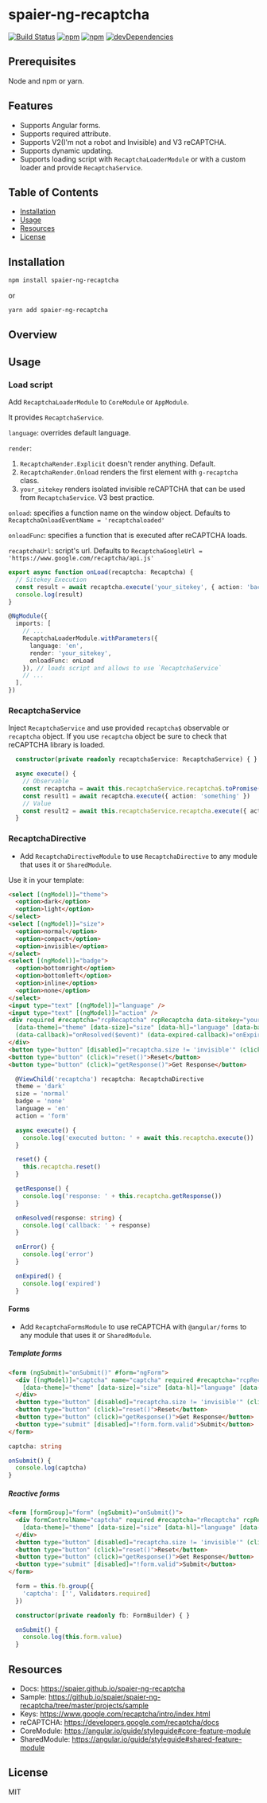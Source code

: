 # spaier-ng-recaptcha

[![Build Status](https://travis-ci.org/Spaier/spaier-ng-recaptcha.svg?branch=master)](https://travis-ci.org/Spaier/spaier-ng-recaptcha)
[![npm](https://img.shields.io/npm/v/spaier-ng-recaptcha.svg)](https://www.npmjs.com/package/spaier-ng-recaptcha)
[![npm](https://img.shields.io/npm/l/spaier-ng-recaptcha.svg)](https://www.npmjs.com/package/spaier-ng-recaptcha)
[![devDependencies](https://david-dm.org/spaier/spaier-ng-recaptcha/dev-status.svg)](https://david-dm.org/spaier/spaier-ng-recaptcha?type=dev)

## Prerequisites

Node and npm or yarn.

## Features

- Supports Angular forms.
- Supports required attribute.
- Supports V2(I'm not a robot and Invisible) and V3 reCAPTCHA.
- Supports dynamic updating.
- Supports loading script with `RecaptchaLoaderModule` or with a custom loader and provide `RecaptchaService`.

## Table of Contents

* [Installation](#installation)
* [Usage](#usage)
* [Resources](#resources)
* [License](#license)

## Installation

```bash
npm install spaier-ng-recaptcha
```

or

```bash
yarn add spaier-ng-recaptcha
```

## Overview

## Usage

### Load script

Add `RecaptchaLoaderModule` to `CoreModule` or `AppModule`.

It provides `RecaptchaService`.

`language`: overrides default language.

`render`:
1. `RecaptchaRender.Explicit` doesn't render anything. Default.
2. `RecaptchaRender.Onload` renders the first element with `g-recaptcha` class.
3. `your_sitekey` renders isolated invisible reCAPTCHA that can be used from `RecaptchaService`. V3 best practice.

`onload`: specifies a function name on the window object. Defaults to `RecaptchaOnloadEventName = 'recaptchaloaded'`

`onloadFunc`: specifies a function that is executed after reCAPTCHA loads.

`recaptchaUrl`: script's url. Defaults to `RecaptchaGoogleUrl = 'https://www.google.com/recaptcha/api.js'`

```ts
export async function onLoad(recaptcha: Recaptcha) {
  // Sitekey Execution
  const result = await recaptcha.execute('your_sitekey', { action: 'background' })
  console.log(result)
}

@NgModule({
  imports: [
    // ...
    RecaptchaLoaderModule.withParameters({
      language: 'en',
      render: 'your_sitekey',
      onloadFunc: onLoad
    }), // loads script and allows to use `RecaptchaService`
    // ...
  ],
})
```

### RecaptchaService

Inject `RecaptchaService` and use provided `recaptcha$` observable or `recaptcha` object.
If you use `recaptcha` object be sure to check that reCAPTCHA library is loaded.

```ts
  constructor(private readonly recaptchaService: RecaptchaService) { }

  async execute() {
    // Observable
    const recaptcha = await this.recaptchaService.recaptcha$.toPromise()
    const result1 = await recaptcha.execute({ action: 'something' })
    // Value
    const result2 = await this.recaptchaService.recaptcha.execute({ action: 'something' })
  }
```

### RecaptchaDirective

- Add `RecaptchaDirectiveModule` to use `RecaptchaDirective` to any module that uses it or `SharedModule`.

Use it in your template:

```html
<select [(ngModel)]="theme">
  <option>dark</option>
  <option>light</option>
</select>
<select [(ngModel)]="size">
  <option>normal</option>
  <option>compact</option>
  <option>invisible</option>
</select>
<select [(ngModel)]="badge">
  <option>bottomright</option>
  <option>bottomleft</option>
  <option>inline</option>
  <option>none</option>
</select>
<input type="text" [(ngModel)]="language" />
<input type="text" [(ngModel)]="action" />
<div required #recaptcha="rcpRecaptcha" rcpRecaptcha data-sitekey="your_sitekey"
  [data-theme]="theme" [data-size]="size" [data-hl]="language" [data-badge]="badge" [data-action]="action"
  (data-callback)="onResolved($event)" (data-expired-callback)="onExpired()" (data-error-callback)="onError()">
</div>
<button type="button" [disabled]="recaptcha.size != 'invisible'" (click)="execute()">Execute</button>
<button type="button" (click)="reset()">Reset</button>
<button type="button" (click)="getResponse()">Get Response</button>
```
```ts
  @ViewChild('recaptcha') recaptcha: RecaptchaDirective
  theme = 'dark'
  size = 'normal'
  badge = 'none'
  language = 'en'
  action = 'form'

  async execute() {
    console.log('executed button: ' + await this.recaptcha.execute())
  }

  reset() {
    this.recaptcha.reset()
  }

  getResponse() {
    console.log('response: ' + this.recaptcha.getResponse())
  }

  onResolved(response: string) {
    console.log('callback: ' + response)
  }

  onError() {
    console.log('error')
  }

  onExpired() {
    console.log('expired')
  }
```


#### Forms

- Add `RecaptchaFormsModule` to use reCAPTCHA with `@angular/forms` to any module that uses it or `SharedModule`.

##### Template forms

```html
<form (ngSubmit)="onSubmit()" #form="ngForm">
  <div [(ngModel)]="captcha" name="captcha" required #recaptcha="rcpRecaptcha" rcpRecaptcha data-sitekey="your_sitekey"
    [data-theme]="theme" [data-size]="size" [data-hl]="language" [data-badge]="badge" [data-action]="action">
  </div>
  <button type="button" [disabled]="recaptcha.size != 'invisible'" (click)="execute()">Execute</button>
  <button type="button" (click)="reset()">Reset</button>
  <button type="button" (click)="getResponse()">Get Response</button>
  <button type="submit" [disabled]="!form.form.valid">Submit</button>
</form>
```

```ts
captcha: string

onSubmit() {
  console.log(captcha)
}
```

##### Reactive forms

```html
<form [formGroup]="form" (ngSubmit)="onSubmit()">
  <div formControlName="captcha" required #recaptcha="rRecaptcha" rcpRecaptcha data-sitekey="your_sitekey"
    [data-theme]="theme" [data-size]="size" [data-hl]="language" [data-badge]="badge" [data-action]="action">
  </div>
  <button type="button" [disabled]="recaptcha.size != 'invisible'" (click)="execute()">Execute</button>
  <button type="button" (click)="reset()">Reset</button>
  <button type="button" (click)="getResponse()">Get Response</button>
  <button type="submit" [disabled]="!form.valid">Submit</button>
</form>
```

```ts
  form = this.fb.group({
    'captcha': ['', Validators.required]
  })

  constructor(private readonly fb: FormBuilder) { }

  onSubmit() {
    console.log(this.form.value)
  }
```

## Resources

* Docs: <https://spaier.github.io/spaier-ng-recaptcha>
* Sample: <https://github.io/spaier/spaier-ng-recaptcha/tree/master/projects/sample>
* Keys: <https://www.google.com/recaptcha/intro/index.html>
* reCAPTCHA: <https://developers.google.com/recaptcha/docs>
* CoreModule: <https://angular.io/guide/styleguide#core-feature-module>
* SharedModule: <https://angular.io/guide/styleguide#shared-feature-module>

## License

MIT
